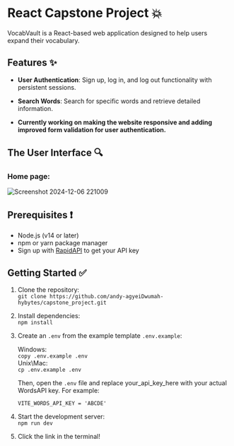 # React Capstone Project 💥

VocabVault is a React-based web application designed to help users expand their vocabulary.

## Features ✨

- **User Authentication**: Sign up, log in, and log out functionality with persistent sessions.
- **Search Words**: Search for specific words and retrieve detailed information.

- **Currently working on making the website responsive and adding improved form validation for user authentication.**

## The User Interface 🔍

### Home page:

![Screenshot 2024-12-06 221009](https://github.com/user-attachments/assets/15807757-15d9-43f8-acd1-0c181c11cc4e)

## Prerequisites ❗

- Node.js (v14 or later)
- npm or yarn package manager
- Sign up with [RapidAPI](https://rapidapi.com/dpventures/api/wordsapi/pricing) to get your API key

## Getting Started ✅

1. Clone the repository: <br>
   `git clone https://github.com/andy-agyeiDwumah-hybytes/capstone_project.git`

2. Install dependencies: <br>
   `npm install`

3. Create an `.env` from the example template `.env.example`:

   Windows: <br>
   `copy .env.example .env` <br>
   Unix\Mac: <br>
   `cp .env.example .env`

   Then, open the `.env` file and replace your_api_key_here with your actual WordsAPI key. For example:

   `VITE_WORDS_API_KEY = 'ABCDE'`

4. Start the development server: <br>
   `npm run dev`

5. Click the link in the terminal!
